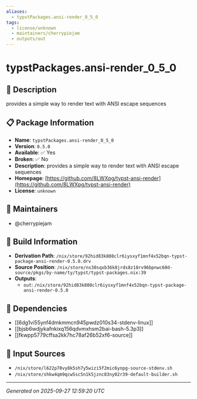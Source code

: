 ```yaml
---
aliases:
  - typstPackages.ansi-render_0_5_0
tags:
  - license/unknown
  - maintainers/cherrypiejam
  - outputs/out
---
```


# typstPackages.ansi-render_0_5_0

## 📝 Description

provides a simple way to render text with ANSI escape sequences

## 📋 Package Information

- **Name**: `typstPackages.ansi-render_0_5_0`
- **Version**: `0.5.0`
- **Available**: ✅ Yes
- **Broken**: ✅ No
- **Description**: provides a simple way to render text with ANSI escape sequences
- **Homepage**: [https://github.com/8LWXpg/typst-ansi-render](https://github.com/8LWXpg/typst-ansi-render)
- **License**: `unknown`
## 👥 Maintainers

- @cherrypiejam


## 🔧 Build Information

- **Derivation Path**: `/nix/store/92hid83k808clr6iysxyf1mnf4x52bqn-typst-package-ansi-render-0.5.0.drv`
- **Source Position**: `/nix/store/ns30sqxb36k8jrds8z18rv96bpnwc60d-source/pkgs/by-name/ty/typst/typst-packages.nix:39`
- **Outputs**:
  - `out`:  `/nix/store/92hid83k808clr6iysxyf1mnf4x52bqn-typst-package-ansi-render-0.5.0`

## 🔗 Dependencies

- [[6dg1vi55ynf4dmkmmcn945pwdz010s34-stdenv-linux]]
- [[bjsb6wdjykafnkixq156qdvmxhsm2bai-bash-5.3p3]]
- [[fkwpp5779cffsa2kk7hc78af26b52xf6-source]]

## 📁 Input Sources

- `/nix/store/l622p70vy8k5sh7y5wizi5f2mic6ynpg-source-stdenv.sh`
- `/nix/store/shkw4qm9qcw5sc5n1k5jznc83ny02r39-default-builder.sh`

---
*Generated on 2025-09-27 12:59:20 UTC*
